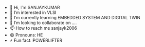 - 👋 Hi, I’m SANJAYKUMAR 
- 👀 I’m interested in VLSI 
- 🌱 I’m currently learning EMBEDDED SYSTEM AND DIGITAL TWIN
- 💞️ I’m looking to collaborate on ....
- 📫 How to reach me sanjayk2006
- 😄 Pronouns: HE
- ⚡ Fun fact: POWERLIFTER 

<!---
Sanjay67789/Sanjay67789 is a ✨ special ✨ repository because its `README.md` (this file) appears on your GitHub profile.
You can click the Preview link to take a look at your changes.
--->
